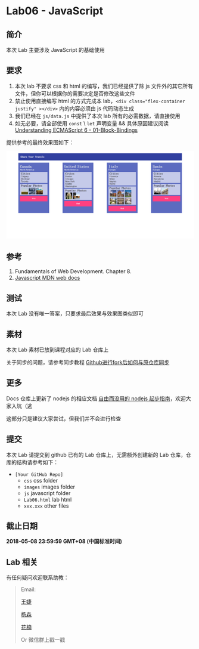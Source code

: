 # Lab06 - JavaScript

## 简介

本次 Lab 主要涉及 JavaScript 的基础使用

## 要求

1. 本次 lab 不要求 css 和 html 的编写，我们已经提供了除 js 文件外的其它所有文件，但你可以根据你的需要决定是否修改这些文件
2. 禁止使用直接编写 html 的方式完成本 lab，`<div class="flex-container justify" ></div>` 内的内容必须由 js 代码动态生成
3. 我们已经在 `js/data.js` 中提供了本次 lab 所有的必需数据，请直接使用
4. 如无必要，请全部使用 `const` \\ `let` 声明变量 && 具体原因建议阅读 [Understanding ECMAScript 6 - 01-Block-Bindings](https://github.com/nzakas/understandinges6/blob/master/manuscript/01-Block-Bindings.md)

提供参考的最终效果图如下：

![效果截图](./screenshots/lab6.png)

## 参考

1. Fundamentals of Web Development. Chapter 8.
2. [Javascript MDN web docs](https://developer.mozilla.org/zh-CN/docs/Web/JavaScript)

## 测试

本次 Lab 没有唯一答案，只要求最后效果与效果图类似即可

## 素材

本次 Lab 素材已放到课程对应的 Lab 仓库上

关于同步的问题，请参考同步教程 [Github进行fork后如何与原仓库同步](https://blog.csdn.net/chenyufeng1991/article/details/49276855)

## 更多

Docs 仓库上更新了 nodejs 的相应文档 [自由而没用的 nodejs 起步指南](https://github.com/fudansswebfundamental/Docs/blob/master/%E8%87%AA%E7%94%B1%E8%80%8C%E6%B2%A1%E7%94%A8%E7%9A%84%20nodejs%20%E8%B5%B7%E6%AD%A5%E6%8C%87%E5%8D%97.md)，欢迎大家入坑（逃

这部分只是建议大家尝试，但我们并不会进行检查

## 提交

本次 Lab 请提交到 github 已有的 Lab 仓库上，无需额外创建新的 Lab 仓库，仓库的结构请参考如下：

* `[Your GitHub Repo]`
    * `css` css folder
    * `images` images folder
    * `js` javascript folder
    * `Lab06.html` lab html
    * `xxx.xxx` other files

## 截止日期

**2018-05-08 23:59:59 GMT+08 (中国标准时间)**

## Lab 相关

有任何疑问欢迎联系助教：

> Email:
>
> [王婕](mailto:veronicadavichi@outlook.com)
>
> [杨森](mailto:syang15@fudan.edu.cn)
>
> [花楠](mailto:15302010013@fudan.edu.cn)
>
> Or 微信群上戳一戳
